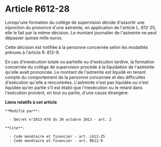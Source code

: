 # Article R612-28

Lorsqu'une formation du collège de supervision décide d'assortir une injonction du prononcé d'une astreinte, en application
de l'article L. 612-25, elle le fait par la même décision. Le montant journalier de l'astreinte ne peut dépasser quinze mille
euros. 

Cette décision est notifiée à la personne concernée selon les modalités prévues à l'article R. 612-9. 

En cas d'inexécution totale ou partielle ou d'exécution tardive, la formation concernée du collège de supervision procède à
la liquidation de l'astreinte qu'elle avait prononcée. Le montant de l'astreinte est liquidé en tenant compte du comportement
de la personne concernée et des difficultés d'exécution qu'elle a rencontrées. L'astreinte n'est pas liquidée ou n'est
liquidée qu'en partie s'il est établi que l'inexécution ou le retard dans l'exécution provient, en tout ou partie, d'une
cause étrangère.

**Liens relatifs à cet article**

	**Modifié par**:

	  - Décret n°2013-978 du 30 octobre 2013 - art. 2

	**Cite**:

	  - Code monétaire et financier - art. L612-25
	  - Code monétaire et financier - art. R612-9
